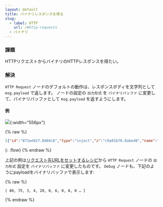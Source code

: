 ```yaml
---
layout: default
title: バイナリレスポンスを得る
slug:
  - label: HTTP
    url: /#http-requests
  - バイナリ
---
```


### 課題

HTTPリクエストからバイナリのHTTPレスポンスを得たい。

### 解決

<code class="node">HTTP Request</code> ノードのデフォルトの動作は、レスポンスボディを文字列として `msg.payload` で返します。
ノードの設定の `出力形式` を `バイナリバッファ` に変更して、バイナリバッファとして `msg.payload` を返すようにします。

#### 例

![](/images/http/get-binary-response.png){:width="556px"}

{% raw %}
~~~json
[{"id":"871ee927.0d69c8","type":"inject","z":"c9a81b70.8abed8","name":"","topic":"","payload":"","payloadType":"date","repeat":"","crontab":"","once":false,"x":240,"y":660,"wires":[["8ea4e52a.03d678"]]},{"id":"8ea4e52a.03d678","type":"http request","z":"c9a81b70.8abed8","name":"binary http request","method":"GET","ret":"bin","url":"http://localhost:1880/binary","tls":"","x":410,"y":660,"wires":[["70309d0c.4dc504"]]},{"id":"70309d0c.4dc504","type":"debug","z":"c9a81b70.8abed8","name":"","active":true,"console":"false","complete":"false","x":590,"y":660,"wires":[]}]
~~~
{: .flow}
{% endraw %}

上記の例は[リクエスト先URLをセットするレシピ](set-request-url.html)から
<code class="node">HTTP Request</code> ノードの `出力形式` 設定を `バイナリバッファ` に変更したものです。
<code class="node">Debug</code> ノードも、下記のようにpayloadをバイナリバッファで表示します:

{% raw %}
~~~text
[ 80, 75, 3, 4, 20, 0, 6, 0, 8, 0 … ]
~~~
{% endraw %}
